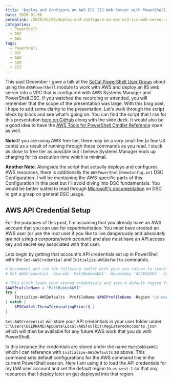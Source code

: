 ```yaml
---
title: 'Deploy and Configure an AWS EC2 IIS Web Server with PowerShell and DSC'
date: 2020-01-06
permalink: /2020/01/06/deploy-and-configure-an-aws-ec2-iis-web-server-with-powershell-and-dsc/
categories:
  - PowerShell
  - DSC
  - AWS
tags:
  - PowerShell
  - DSC
  - AWS
  - SSM
  - EC2
---
```


This past December I gave a talk at the [SoCal PowerShell User Group](https://www.meetup.com/SoCal-PowerShell-User-Group) about using the `AWSPowerShell` module to work with AWS and deploy an IIS web server into a VPC that is configured with AWS Systems Manager and PowerShell DSC. If you watched the recording or attended, you will remember that the scope of the presentation was large. With this blog post, I hope to add some clarity to the presentation. Let's walk through the script block by block and see what's going on. You can find the script that I ran for this presentation [here on GitHub](https://github.com/mcbobke/AWSPowerShellDemo) along with the slide deck. It would also be a good idea to have the [AWS Tools for PowerShell Cmdlet Reference](https://docs.aws.amazon.com/powershell/latest/reference/) open as well.

__Note__:If you are using AWS free tier, there may be a _very_ small fee (a few US cents) as a result of running through these commands as you read. I stuck as close to free tier as possible but I believe Systems Manager ends up charging for its execution time which is minimal.

__Another Note__: Alongside the script that actually deploys and configures AWS resources, there is additionally the `AWSPowerShellDemoConfig.ps1` DSC Configuration. I will be mentioning the AWS-specific parts of this Configuration in this post but I'll avoid diving into DSC fundamentals. You would be better suited to read through [Microsoft's documentation](https://docs.microsoft.com/en-us/powershell/scripting/dsc/overview/overview?view=powershell-6) on DSC to get a grasp on general DSC usage.

## AWS API Credential Setup

For the purposes of this post, I'm assuming that you already have an AWS account that you can use for experimentation. You must have created an AWS user (or use the root user if you like to live dangerously and _absolutely are not using a corporate/work account_) and also must have an API access key and secret key associated with that user.

Lets begin by getting that account's API credentials set up in PowerShell with the `Set-AWSCredential` and `Initialize-AWSDefaults` commands.

```powershell
# Uncomment and run the following cmdlet with your own values to store your AWS API credentials in a local encrypted store
# Set-AWSCredential -StoreAs 'MattBobkeAWS1' -AccessKey 'ACCESSKEY' -SecretKey 'SECRETKEY'

# This block loads your stored credentials and sets a default region for the rest of this script
$AWSProfileName = "MattBobkeAWS1"
try {
    Initialize-AWSDefaults -ProfileName $AWSProfileName -Region 'us-west-1' -ErrorAction 'Stop'
} catch {
    $PSCmdlet.ThrowTerminatingError($_)
}
```

`Set-AWSCredential` will store your API credentials in your user folder under `C:\Users\USERNAME\AppData\Local\AWSToolkit\RegisteredAccounts.json` which will then be available for any future AWS work that you do with PowerShell.

In this instance the credentials are stored under the name `MattBobkeAWS1` which I can reference with `Initialize-AWSDefaults` as above. This command sets default configurations for the AWS command line in the current PowerShell session. Here I am using it to load the API credentials for my IAM user account and set the default region to `us-west-1` so that any resources that I deploy later on get deployed into that region.
